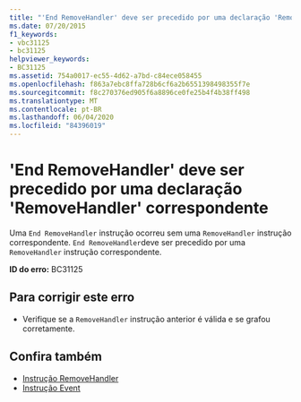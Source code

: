 ```yaml
---
title: "'End RemoveHandler' deve ser precedido por uma declaração 'RemoveHandler' correspondente"
ms.date: 07/20/2015
f1_keywords:
- vbc31125
- bc31125
helpviewer_keywords:
- BC31125
ms.assetid: 754a0017-ec55-4d62-a7bd-c84ece058455
ms.openlocfilehash: f863a7ebc8ffa728b6cf6a2b6551398498355f7e
ms.sourcegitcommit: f8c270376ed905f6a8896ce0fe25b4f4b38ff498
ms.translationtype: MT
ms.contentlocale: pt-BR
ms.lasthandoff: 06/04/2020
ms.locfileid: "84396019"
---
```

# <a name="end-removehandler-must-be-preceded-by-a-matching-removehandler-declaration"></a>'End RemoveHandler' deve ser precedido por uma declaração 'RemoveHandler' correspondente
Uma `End RemoveHandler` instrução ocorreu sem uma `RemoveHandler` instrução correspondente. `End RemoveHandler`deve ser precedido por uma `RemoveHandler` instrução correspondente.  
  
 **ID do erro:** BC31125  
  
## <a name="to-correct-this-error"></a>Para corrigir este erro  
  
- Verifique se a `RemoveHandler` instrução anterior é válida e se grafou corretamente.  
  
## <a name="see-also"></a>Confira também

- [Instrução RemoveHandler](../language-reference/statements/removehandler-statement.md)
- [Instrução Event](../language-reference/statements/event-statement.md)
